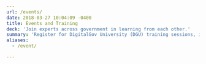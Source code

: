 ```yaml
---
url: /events/
date: 2018-03-27 10:04:09 -0400
title: Events and Training
deck: 'Join experts across government in learning from each other.'
summary: 'Register for DigitalGov University (DGU) training sessions, interviews, community of practice meetings, and other events with digital leaders from across the public and private sectors.'
aliases:
  - /event/

---
```

